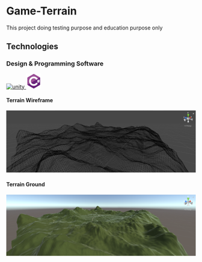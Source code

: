 # Game-Terrain
This project doing testing purpose and education purpose only

## Technologies
### Design & Programming Software
 <a href="https://unity.com/" target="_blank" rel="noreferrer"> <img src="https://www.vectorlogo.zone/logos/unity3d/unity3d-icon.svg" alt="unity" width="40" height="40"/> </a>
 <a href="https://www.w3schools.com/cs/" target="_blank" rel="noreferrer"> <img src="https://raw.githubusercontent.com/devicons/devicon/master/icons/csharp/csharp-original.svg" alt="csharp" width="40" height="40"/> </a>

#### Terrain Wireframe 
<p align="left"> <img src="Sample/Terrain Wireframe.png" alt="unity" /> </p>

#### Terrain Ground
<p align="left"> <img src="Sample/Terrain.png" alt="unity" /> </p>
